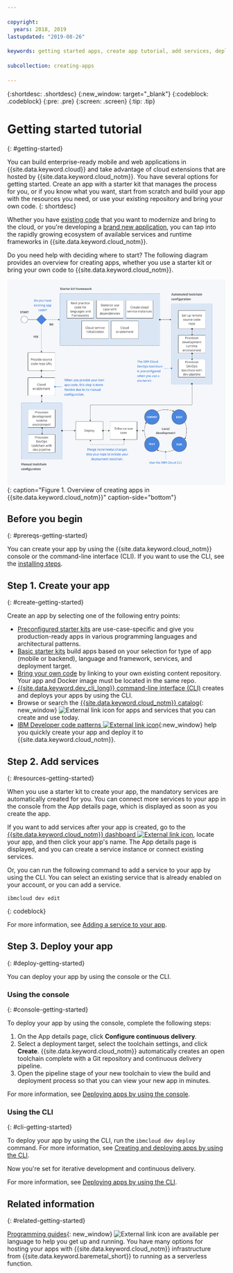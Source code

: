 ```yaml
---

copyright:
  years: 2018, 2019
lastupdated: "2019-08-26"

keywords: getting started apps, create app tutorial, add services, deploy apps, create app, app tutorial

subcollection: creating-apps

---
```


{:shortdesc: .shortdesc}
{:new_window: target="_blank"}
{:codeblock: .codeblock}
{:pre: .pre}
{:screen: .screen}
{:tip: .tip}

# Getting started tutorial
{: #getting-started}

You can build enterprise-ready mobile and web applications in {{site.data.keyword.cloud}} and take advantage of cloud extensions that are hosted by {{site.data.keyword.cloud_notm}}. You have several options for getting started. Create an app with a starter kit that manages the process for you, or if you know what you want, start from scratch and build your app with the resources you need, or use your existing repository and bring your own code.
{: shortdesc}

Whether you have [existing code](/docs/apps/tutorials?topic=creating-apps-tutorial-byoc) that you want to modernize and bring to the cloud, or you're developing a [brand new application](/docs/apps/tutorials?topic=creating-apps-tutorial-starterkit), you can tap into the rapidly growing ecosystem of available services and runtime frameworks in {{site.data.keyword.cloud_notm}}.

Do you need help with deciding where to start? The following diagram provides an overview for creating apps, whether you use a starter kit or bring your own code to {{site.data.keyword.cloud_notm}}.

![Developer experience overview](images/dev-journey.png "Overview of creating apps in {{site.data.keyword.cloud_notm}}"){: caption="Figure 1. Overview of creating apps in {{site.data.keyword.cloud_notm}}" caption-side="bottom"}

## Before you begin
{: #prereqs-getting-started}

You can create your app by using the {{site.data.keyword.cloud_notm}} console or the command-line interface (CLI). If you want to use the CLI, see the [installing steps](/docs/cli?topic=cloud-cli-getting-started).

## Step 1. Create your app
{: #create-getting-started}

Create an app by selecting one of the following entry points:

* [Preconfigured starter kits](/docs/apps/tutorials?topic=creating-apps-tutorial-starterkit) are use-case-specific and give you production-ready apps in various programming languages and architectural patterns.
* [Basic starter kits](/docs/apps/tutorials?topic=creating-apps-tutorial-scratch) build apps based on your selection for type of app (mobile or backend), language and framework, services, and deployment target.
* [Bring your own code](/docs/apps/tutorials?topic=creating-apps-tutorial-byoc) by linking to your own existing content repository. Your app and Docker image must be located in the same repo.
* [{{site.data.keyword.dev_cli_long}} command-line interface (CLI)](/docs/apps?topic=creating-apps-create-deploy-app-cli) creates and deploys your apps by using the CLI.
* Browse or search the [{{site.data.keyword.cloud_notm}} catalog](https://{DomainName}/catalog){: new_window} ![External link icon](../icons/launch-glyph.svg "External link icon") for apps and services that you can create and use today.
* [IBM Developer code patterns ![External link icon](../icons/launch-glyph.svg "External link icon")](https://developer.ibm.com/patterns/){:new_window} help you quickly create your app and deploy it to {{site.data.keyword.cloud_notm}}.

## Step 2. Add services
{: #resources-getting-started}

When you use a starter kit to create your app, the mandatory services are automatically created for you. You can connect more services to your app in the console from the App details page, which is displayed as soon as you create the app.

If you want to add services after your app is created, go to the [{{site.data.keyword.cloud_notm}} dashboard ![External link icon](../../icons/launch-glyph.svg "External link icon")](https://{DomainName}), locate your app, and then click your app's name. The App details page is displayed, and you can create a service instance or connect existing services.

Or, you can run the following command to add a service to your app by using the CLI. You can select an existing service that is already enabled on your account, or you can add a service.
```
ibmcloud dev edit
```
{: codeblock}

For more information, see [Adding a service to your app](/docs/apps?topic=creating-apps-add-resource).

## Step 3. Deploy your app
{: #deploy-getting-started}

You can deploy your app by using the console or the CLI.

### Using the console
{: #console-getting-started}

To deploy your app by using the console, complete the following steps:

1. On the App details page, click **Configure continuous delivery**.
2. Select a deployment target, select the toolchain settings, and click **Create**. {{site.data.keyword.cloud_notm}} automatically creates an open toolchain complete with a Git repository and continuous delivery pipeline.
3. Open the pipeline stage of your new toolchain to view the build and deployment process so that you can view your new app in minutes.

For more information, see [Deploying apps by using the console](/docs/apps?topic=creating-apps-deploying-apps#using-the-ibm-cloud-console).

### Using the CLI
{: #cli-getting-started}

To deploy your app by using the CLI, run the `ibmcloud dev deploy` command. For more information, see [Creating and deploying apps by using the CLI](/docs/apps?topic=creating-apps-create-deploy-app-cli).

Now you're set for iterative development and continuous delivery.

For more information, see [Deploying apps by using the CLI](/docs/apps?topic=creating-apps-deploying-apps#deploy-cli).

## Related information
{: #related-getting-started}

[Programming guides](https://{DomainName}/docs/home/build){: new_window} ![External link icon](../icons/launch-glyph.svg "External link icon") are available per language to help you get up and running. You have many options for hosting your apps with {{site.data.keyword.cloud_notm}} infrastructure from {{site.data.keyword.baremetal_short}} to running as a serverless function.
